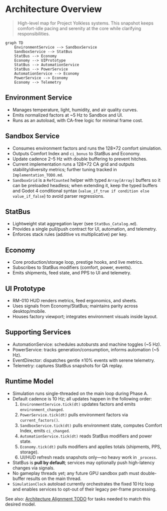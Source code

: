 # Architecture Overview

> High-level map for Project Yolkless systems. This snapshot keeps comfort-idle pacing and serenity at the core while clarifying responsibilities.

```mermaid
graph TD
    EnvironmentService --> SandboxService
    SandboxService --> StatBus
    StatBus --> Economy
    Economy --> UIPrototype
    StatBus --> AutomationService
    StatBus --> PowerService
    AutomationService --> Economy
    PowerService --> Economy
    Economy --> Telemetry
```

## Environment Service
- Manages temperature, light, humidity, and air quality curves.
- Emits normalized factors at ~5 Hz to Sandbox and UI.
- Runs as an autoload, with CA-free logic for minimal frame cost.

## Sandbox Service
- Consumes environment factors and runs the 128×72 comfort simulation.
- Outputs Comfort Index and `ci_bonus` to StatBus and Economy.
- Update cadence 2–5 Hz with double buffering to prevent hitches.
- Current implementation runs a 128×72 CA grid and outputs stability/diversity metrics; further tuning tracked in `Implementation_TODO.md`.
- `SandboxGrid` is a `RefCounted` helper with typed `Array[Array]` buffers so it can be preloaded headless; when extending it, keep the typed buffers and Godot 4 conditional syntax (`value_if_true if condition else value_if_false`) to avoid parser regressions.

## StatBus
- Lightweight stat aggregation layer (see `StatBus_Catalog.md`).
- Provides a single pull/push contract for UI, automation, and telemetry.
- Enforces stack rules (additive vs multiplicative) per key.

## Economy
- Core production/storage loop, prestige hooks, and live metrics.
- Subscribes to StatBus modifiers (comfort, power, events).
- Emits shipments, feed state, and PPS to UI and telemetry.

## UI Prototype
- RM-010 HUD renders metrics, feed ergonomics, and sheets.
- Uses signals from Economy/StatBus; maintains parity across desktop/mobile.
- Houses factory viewport; integrates environment visuals inside layout.

## Supporting Services
- AutomationService: schedules autobursts and machine toggles (~5 Hz).
- PowerService: tracks generation/consumption, informs automation (~5 Hz).
- EventDirector: dispatches gentle ±10% events with serene telemetry.
- Telemetry: captures StatBus snapshots for QA replay.

## Runtime Model
- Simulation runs single-threaded on the main loop during Phase A.
- Default cadence is 10 Hz; all updates happen in the following order:
  1. `EnvironmentService.tick(dt)` updates factors and emits `environment_changed`.
  2. `PowerService.tick(dt)` pulls environment factors via `current_factors()`.
  3. `SandboxService.tick(dt)` pulls environment state, computes Comfort Index, emits `ci_changed`.
  4. `AutomationService.tick(dt)` reads StatBus modifiers and power state.
  5. `Economy.tick(dt)` pulls modifiers and applies totals (shipments, PPS, storage).
  6. UI/HUD refresh reads snapshots only—no heavy work in `_process`.
- StatBus is **pull by default**; services may optionally push high-latency changes via signals.
- No gameplay threads yet; any future GPU sandbox path must double-buffer results on the main thread.
- `SimulationClock` autoload currently orchestrates the fixed 10 Hz loop and enables services to opt-out of their legacy per-frame processing.

See also: [Architecture Alignment TODO](Implementation_TODO.md) for tasks needed to match this desired model.
